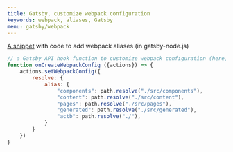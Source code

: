 ```yaml
---
title: Gatsby, customize webpack configuration
keywords: webpack, aliases, Gatsby
menu: gatsby/webpack
---
```



[A snippet](/snippets/main/gatsby-webpack/ "Gatsby, customize webpack configuration") with code to add webpack aliases (in gatsby-node.js)

```javascript
// a Gatsby API hook function to customize webpack configuration (here, to add aliases) in gatsby-node.js
function onCreateWebpackConfig ({actions}) => {
    actions.setWebpackConfig({
        resolve: {
            alias: {
                "components": path.resolve("./src/components"),
                "content": path.resolve("./src/content"),
                "pages": path.resolve("./src/pages"),
                "generated": path.resolve("./src/generated"),
                "actb": path.resolve("./"),                                        
            }
        }
    })
}
```
